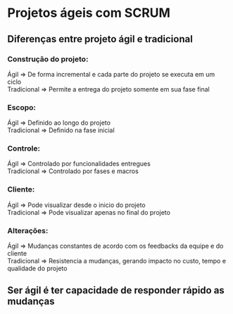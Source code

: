 # Projetos ágeis com SCRUM
## Diferenças entre projeto ágil e tradicional

### Construção do projeto:
Ágil => De forma incremental e cada parte do projeto se executa em um ciclo  
Tradicional => Permite a entrega do projeto somente em sua fase final

### Escopo:
Ágil => Definido ao longo do projeto  
Tradicional => Definido na fase inicial

### Controle:
Ágil => Controlado por funcionalidades entregues  
Tradicional => Controlado por fases e macros

### Cliente:
Ágil => Pode visualizar desde o inicio do projeto  
Tradicional => Pode visualizar apenas no final do projeto

### Alterações:
Ágil => Mudanças constantes de acordo com os feedbacks da equipe e do cliente  
Tradicional => Resistencia a mudanças, gerando impacto no custo, tempo e qualidade do projeto

## Ser ágil é ter capacidade de responder rápido as mudanças

